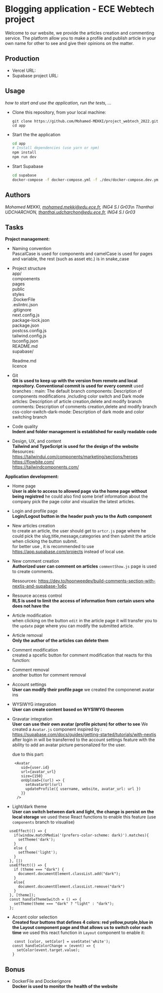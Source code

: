 
# Blogging application - ECE Webtech project

Welcome to our website, we provide the articles creation and commenting service. The platform allow you to make a profile and publish article in your own name for other to see and give their opinions on the matter. 

## Production 

- Vercel URL: 
- Supabase project URL: 
## Usage

_how to start and use the application, run the tests, ..._

* Clone this repository, from your local machine:
  ```
  git clone https://github.com/Mohamed-MEKKI/project_webtech_2022.git
  cd app
  ```
* Start the the application
  ```bash
  cd app
  # Install dependencies (use yarn or npm)
  npm install
  npm run dev
  ```
* Start Supabase
  ```bash
  cd supabase
  docker-compose -f docker-compose.yml -f ./dev/docker-compose.dev.yml up
  ```

## Authors

*Mohamed MEKKI, mohamed.mekki@edu.ece.fr, ING4 S.I Gr03*\n
*Thanthai UDCHARCHON, thanthai.udcharchon@edu.ece.fr, ING4 S.I Gr03*

## Tasks
  
**Project management:**

* Naming convention   
  PascalCase is used for components and camelCase is used for pages and variable, the rest (such as asset etc.) is in snake_case
* Project structure   
  app/  
    compoenents  
    pages  
    public  
    styles  
    .DockerFile  
    .eslintrc.json  
    .gitignore  
    next.config.js  
    package-lock.json  
    package.json  
    postcss.config.js  
    tailwind.config.js  
    tsconfig.json  
    README.md  
  supabase/
  
  Readme.md<br>
  licence
* Git   
  **Git is used to keep up with the version from remote and local repository. Conventional commit is used for every commit**
  used branches :
  main:
    The default branch 
components:
    Description of components modifications ,including color switch and Dark mode
articles:
    Description of article creation,delete and modify branch
comments:
    Description of comments creation,delete and modify branch
css-color-switch-dark-mode:
    Description of dark mode and color switching branch

* Code quality   
  **Indent and folder management is established for easily readable code**
* Design, UX, and content   
  **Tailwind and TypeScript is used for the design of the website**
  Resources:
  https://tailwindui.com/components/marketing/sections/heroes<br>
  https://flowbite.com/<br>
  https://tailwindcomponents.com/

**Application development:**

* Home page   
  **User is able to access to allowed page via the home page without being registred**
  he could also find some brief information about  the company pick the page color and 
  visualize the latest articles.
  
* Login and profile page   
  **Login/Logout button in the header push you to the Auth component**
* New articles creation   
  to create an article, the user should get to `artcr.js` page where he could pick the slug,title,message,categories
  and then submit the article when clicking the button submit.<br>
  for better use , it is recommended to use https://app.supabase.com/projects instead of local use.
  
* New comment creation   
  **Authorized user can comment on articles**
  `commentShow.js` page is used to create comments.
  
  Ressources:
    https://dev.to/hoonweedev/build-comments-section-with-nextjs-and-supabase-1o6c
  
* Resource access control   
  **RLS is used to limit the access of information from certain users who does not have the**
  
* Article modification   
  when clicking on the button `edit` in the article page it will transfer you to the `update` page
  where you can modify the submitted article.
  
* Article removal   
  **Only the author of the articles can delete them**
  
* Comment modification   
  created a spcefic button for comment modification that reacts for this function:
  
* Comment removal   
  another button for comment removal 
  
* Account settings   
  **User can modify their profile page**
  we created the componenet avatar ins
  
* WYSIWYG integration   
  **User can create content based on WYSIWYG theorem**
  
* Gravatar integration   
  **User can use their own avatar (profile picture) for other to see**
  We created a `Avatar.js` component inspired by : https://supabase.com/docs/guides/getting-started/tutorials/with-nextjs
  after login in will be transferred to the account settings feature with the ability to add an avatar picture personalized for the user.<br>
  
  due to this part:
  ````
   <Avatar
      uid={user.id}
      url={avatar_url}
      size={150}
      onUpload={(url) => {
        setAvatarUrl(url)
        updateProfile({ username, website, avatar_url: url })
      }}
    />
  ````
* Light/dark theme   
  **User can switch between dark and light, the change is persist on the local storage**
  we used these React functions to enable this feature (use `components` branch to visualise)

  
````
  useEffect(() => {
    if(window.matchMedia('(prefers-color-scheme: dark)').matches){
      setTheme('dark');
    }
    else {
      setTheme('light');
    }
  }, [])
  useEffect(() => {
    if (theme === "dark") {
      document.documentElement.classList.add("dark");
    } 
    else{
      document.documentElement.classList.remove("dark")
    }
  }, [theme]);
  const handleThemeSwitch = () => {
    setTheme(theme === "dark" ? "light" : "dark");
  };
````

* Accent color selection   
  **Created four buttons that defines 4 colors: red yellow,purple,blue in the Layout component page and that allows us to switch color each time**
  we used this react function in `Layout` component to enable it:
  
  ````
   const [color, setColor] = useState('white');
  const handleColorChange = (event) => {
    setColor(event.target.value);
  }
  
  ````

## Bonus

* DockerFile and Dockerignore  
  **Docker is used to monitor the health of the website**
